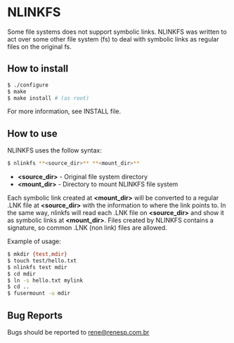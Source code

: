 # NLINKFS

Some file systems does not support symbolic links. NLINKFS was written to act
over some other file system (fs) to deal with symbolic links as regular files
on the original fs.


## How to install

```bash
$ ./configure
$ make
$ make install # (as root)
```

For more information, see INSTALL file.


## How to use

NLINKFS uses the follow syntax:

```bash
$ nlinkfs **<source_dir>** **<mount_dir>**
```

* **<source_dir>** - Original file system directory
* **<mount_dir>** - Directory to mount NLINKFS file system

Each symbolic link created at **<mount_dir>** will be converted to a regular .LNK
file at **<source_dir>** with the information to where the link points to. In the
same way, nlinkfs will read each .LNK file on **<source_dir>** and show it as
symbolic links at **<mount_dir>**. Files created by NLINKFS contains a signature, so
common .LNK (non link) files are allowed.

Example of usage:

```bash
$ mkdir {test,mdir}
$ touch test/hello.txt
$ nlinkfs test mdir
$ cd mdir
$ ln -s hello.txt mylink
$ cd ..
$ fusermount -u mdir
```

## Bug Reports

Bugs should be reported to rene@renesp.com.br

